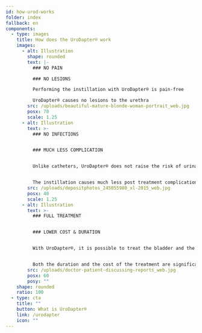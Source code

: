 ```yaml
---
id: how-urod-works
folder: index
fallback: en
components:
  - type: images
    title: How does the UroDapter® work
    images:
      - alt: Illustration
        shape: rounded
        text: |-
          ### NO PAIN

          ### NO LESIONS

          Performing the instillation with UroDapter® is pain-free

          UroDapter® causes no lesions to the urethra
        src: /uploads/beautiful-mature-blonde-woman-portrait_web.jpg
        posx: 70
        scale: 1.25
      - alt: Illustration
        text: >-
          ### NO INFECTIONS


          ### MUCH LESS COMPLICATION


          Unlike catheters, UroDapter® does not raise the risk of urinary tract infections


          The instillation causes much less post treatment complications
        src: /uploads/depositphotos_245055980_xl-2015_web.jpg
        posx: 40
        scale: 1.25
      - alt: Illustration
        text: >-
          ### FULL TREATMENT


          ### LOWER COST & DURATION


          With UroDapter®, it is possible to treat the bladder and the urethra at the same time


          Both the duration and the cost of the treatment are significantly lower
        src: /uploads/doctor-patient-discussing-reports_web.jpg
        posx: 60
        posy: ""
    shape: rounded
    ratio: 100
  - type: cta
    title: ""
    button: What is UroDapter®
    link: /urodapter
    icon: ""
---
```

